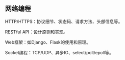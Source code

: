 

## 网络编程

HTTP/HTTPS：协议细节、状态码、请求方法、头部信息等。

RESTful API：设计原则和实现。

Web框架：如Django、Flask的使用和原理。

Socket编程：TCP/UDP、异步IO、select/poll/epoll等。

